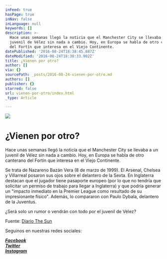 ```yaml
---
inFeed: true
hasPage: true
inNav: false
inLanguage: null
keywords: []
description: >-
  Hace unas semanas llegó la noticia que el Manchester City se llevaba a un
  juvenil de Vélez sin nada a cambio. Hoy, en Europa se habla de otro canterano
  del Fortín que interesa en el Viejo Continente.
datePublished: '2016-08-24T18:38:45.887Z'
dateModified: '2016-08-24T18:38:33.902Z'
title: ¿Vienen por otro?
author: []
via: {}
sourcePath: _posts/2016-08-24-vienen-por-otro.md
authors: []
publisher: {}
starred: false
url: vienen-por-otro/index.html
_type: Article

---
```

![](https://the-grid-user-content.s3-us-west-2.amazonaws.com/3b4037cd-aec0-45b2-a93d-ea4a72999e06.jpg)

# ¿Vienen por otro?

Hace unas semanas llegó la noticia que el Manchester City se llevaba a un juvenil de Vélez sin nada a cambio. Hoy, en Europa se habla de otro canterano del Fortín que interesa en el Viejo Continente.

Se trata de Nazareno Bazán Vera (8 de marzo de 1999). El Arsenal, Chelsea y Villarreal posaron sus ojos sobre el delantero de la Sexta. En Inglaterra destacan que el jugador tiene pasaporte europeo (por lo que no tendría que solicitar un permiso de trabajo para llegar a Inglaterra) y que podría generar un "impacto inmediato en la Premier League como resultado de su impresionante físico". Además, lo compararon con Paulo Dybala, delantero de la Juventus.

¿Será solo un rumor o vendrán con todo por el juvenil de Vélez?

Fuente: [Diario The Sun][0]

Seguinos en nuestras redes sociales:

_**[Facebook][1]**_  
_**[Twitter][2]**_  
_**[Instagram][3]**_

[0]: https://www.thesun.co.uk/sport/1652129/arsenal-and-chelsea-lock-horns-in-bid-to-snare-argentinian-wonderkid-vera/
[1]: https://www.facebook.com/pasionfortineraoficial/
[2]: https://twitter.com/PasionFortinera
[3]: https://www.instagram.com/pasionfortinera/